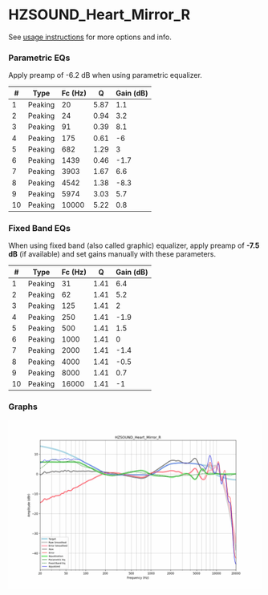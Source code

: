 # HZSOUND_Heart_Mirror_R
See [usage instructions](https://github.com/jaakkopasanen/AutoEq#usage) for more options and info.

### Parametric EQs
Apply preamp of -6.2 dB when using parametric equalizer.

|   # | Type    |   Fc (Hz) |    Q |   Gain (dB) |
|-----|---------|-----------|------|-------------|
|   1 | Peaking |        20 | 5.87 |         1.1 |
|   2 | Peaking |        24 | 0.94 |         3.2 |
|   3 | Peaking |        91 | 0.39 |         8.1 |
|   4 | Peaking |       175 | 0.61 |        -6   |
|   5 | Peaking |       682 | 1.29 |         3   |
|   6 | Peaking |      1439 | 0.46 |        -1.7 |
|   7 | Peaking |      3903 | 1.67 |         6.6 |
|   8 | Peaking |      4542 | 1.38 |        -8.3 |
|   9 | Peaking |      5974 | 3.03 |         5.7 |
|  10 | Peaking |     10000 | 5.22 |         0.8 |

### Fixed Band EQs
When using fixed band (also called graphic) equalizer, apply preamp of **-7.5 dB** (if available) and set gains manually with these parameters.

|   # | Type    |   Fc (Hz) |    Q |   Gain (dB) |
|-----|---------|-----------|------|-------------|
|   1 | Peaking |        31 | 1.41 |         6.4 |
|   2 | Peaking |        62 | 1.41 |         5.2 |
|   3 | Peaking |       125 | 1.41 |         2   |
|   4 | Peaking |       250 | 1.41 |        -1.9 |
|   5 | Peaking |       500 | 1.41 |         1.5 |
|   6 | Peaking |      1000 | 1.41 |         0   |
|   7 | Peaking |      2000 | 1.41 |        -1.4 |
|   8 | Peaking |      4000 | 1.41 |        -0.5 |
|   9 | Peaking |      8000 | 1.41 |         0.7 |
|  10 | Peaking |     16000 | 1.41 |        -1   |

### Graphs
![](./HZSOUND_Heart_Mirror_R.png)
